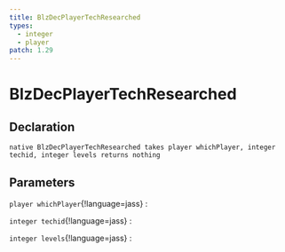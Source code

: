 ```yaml
---
title: BlzDecPlayerTechResearched
types:
  - integer
  - player
patch: 1.29
---
```


# BlzDecPlayerTechResearched

## Declaration

```jass
native BlzDecPlayerTechResearched takes player whichPlayer, integer techid, integer levels returns nothing
```

## Parameters
`player whichPlayer`{!language=jass}
: 

`integer techid`{!language=jass}
: 

`integer levels`{!language=jass}
: 
